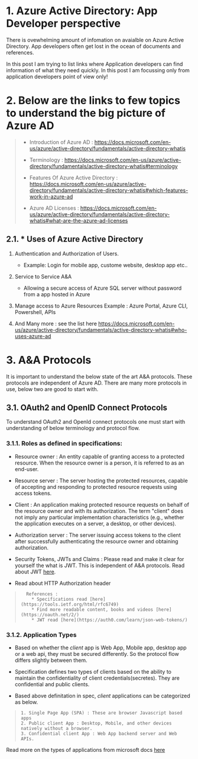 # 1. Azure Active Directory: App Developer perspective

There is ovewhelming amount of infomation on avaialble on Azure Active Directory. App developers often get lost in the ocean of documents and references.

In this post I am trying to list links where Application developers can find information of what they need quickly. In this post I am focussing only from application developers point of view only!

# 2. Below are the links to few topics to understand the big picture of Azure AD

> * Introduction of Azure AD : https://docs.microsoft.com/en-us/azure/active-directory/fundamentals/active-directory-whatis
> 
> * Terminology : https://docs.microsoft.com/en-us/azure/active-directory/fundamentals/active-directory-whatis#terminology
> 
> * Features Of Azure Active Directory : https://docs.microsoft.com/en-us/azure/active-directory/fundamentals/active-directory-whatis#which-features-work-in-azure-ad
> 
> * Azure AD Licenses : https://docs.microsoft.com/en-us/azure/active-directory/fundamentals/active-directory-whatis#what-are-the-azure-ad-licenses

## 2.1. * Uses of Azure Active Directory
1. Authentication and Authorization of Users. 
    * Example: Login for mobile app, custome website, desktop app etc..

2. Service to Service A&A
    * Allowing a secure access of Azure SQL server without password from a app hosted in Azure

3. Manage access to Azure Resources
    Example : Azure Portal, Azure CLI, Powershell, APIs

4. And Many more : see the list here https://docs.microsoft.com/en-us/azure/active-directory/fundamentals/active-directory-whatis#who-uses-azure-ad


# 3. A&A Protocols
It is important to understand the below state of the art A&A protocols. These protocols are independent of Azure AD. There are many more protocols in use, below two are good to start with.

## 3.1. OAuth2 and OpenID Connect Protocols 
 To understand OAuth2 and OpenId connect protocols one must start with understanding of below terminology and protocol flow.

### 3.1.1. Roles as defined in specifications:
* Resource owner :
      An entity capable of granting access to a protected resource.
      When the resource owner is a person, it is referred to as an
      end-user.
* Resource server : 
      The server hosting the protected resources, capable of accepting
      and responding to protected resource requests using access tokens.
* Client : 
      An application making protected resource requests on behalf of the
      resource owner and with its authorization.  The term "client" does
      not imply any particular implementation characteristics (e.g.,
      whether the application executes on a server, a desktop, or other
      devices).
* Authorization server :
      The server issuing access tokens to the client after successfully
      authenticating the resource owner and obtaining authorization.

* Security Tokens, JWTs and Claims : Please read and make it clear for yourself the what is JWT. This is independent of A&A protocols. Read about JWT [here](https://auth0.com/learn/json-web-tokens/).

* Read about HTTP Authorization header
      
>       References : 
>         * Specifications read [here](https://tools.ietf.org/html/rfc6749)
>         * Find more readable content, books and videos [here](https://oauth.net/2/)
>         * JWT read [here](https://auth0.com/learn/json-web-tokens/)

### 3.1.2. Application Types
* Based on whether the _client_ app is Web App, Mobile app, desktop app or a web api, they must be secured differently. So the protocol flow differs slightly between them. 
 
* Specification defines two types of clients based on the ability to maintain the confidentiality of client credentials(secretes). They are confidential and public clients.
 
* Based above definitation in spec, _client_ applications can be categorized as below.
>     1. Single Page App (SPA) : These are browser Javascript based apps
>     2. Public client App : Desktop, Mobile, and other devices natively without a browser.
>     3. Confidential client App : Web App backend server and Web APIs.
  
Read more on the types of applications from microsoft docs [here](https://docs.microsoft.com/en-us/azure/active-directory/develop/authentication-flows-app-scenarios#single-page-public-client-and-confidential-client-applications)
